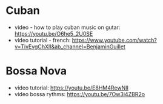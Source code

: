 # Cuban
- video - how to play cuban music on gutar: https://youtu.be/O6he5_2U0SE
- video tutorial - french: https://www.youtube.com/watch?v=TivEvgChXlI&ab_channel=BenjaminGuillet

# Bossa Nova
- video tutorial: https://youtu.be/E8HM4RewNII
- video bossa rythms: https://youtu.be/7Ow3i4ZBR2o

